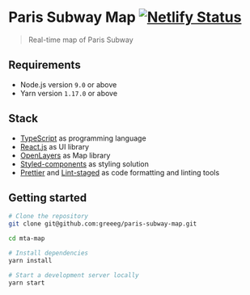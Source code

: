 [netlify-badge]: https://api.netlify.com/api/v1/badges/0ba2ce21-e95a-4a27-8bfb-f7ed3fc1f701/deploy-status
[typescript]: https://www.typescriptlang.org
[react]: https://reactjs.org/
[openlayers]: https://openlayers.org/
[styledcomponents]: https://www.styled-components.com/
[prettier]: https://prettier.io/
[lintstaged]: https://github.com/okonet/lint-staged

# Paris Subway Map [![Netlify Status][netlify-badge]](https://app.netlify.com/sites/mta-map-develop/deploys)

> Real-time map of Paris Subway

## Requirements

- Node.js version `9.0` or above
- Yarn version `1.17.0` or above

## Stack

- [TypeScript][typescript] as programming language
- [React.js][react] as UI library
- [OpenLayers][openlayers] as Map library
- [Styled-components][styledcomponents] as styling solution
- [Prettier][prettier] and [Lint-staged][lintstaged] as code formatting and linting tools

## Getting started

```sh
# Clone the repository
git clone git@github.com:greeeg/paris-subway-map.git

cd mta-map

# Install dependencies
yarn install

# Start a development server locally
yarn start
```
